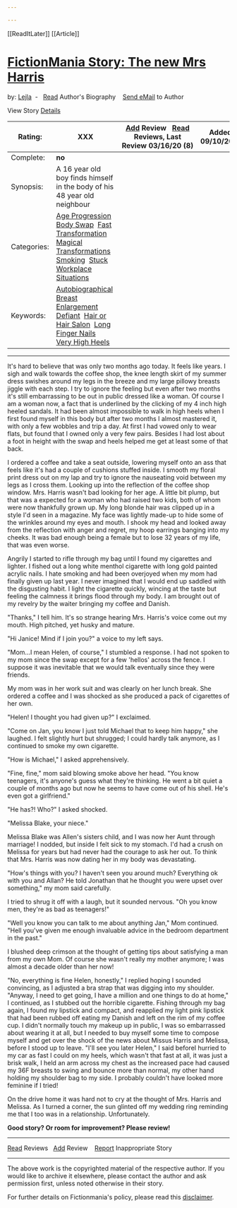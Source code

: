 ```yaml
---

---
```

[[ReadItLater]] [[Article]]

# [FictionMania Story: The new Mrs Harris](https://www.fictionmania.tv/stories/readtextstory.html?storyID=153652104045400273)

by: [Lejla](https://www.fictionmania.tv/searchdisplay/authordisplay.html?word=5844)  -   [Read](https://www.fictionmania.tv/author/readbio.html?authorlink=5844) Author's Biography    [Send eMail](https://www.fictionmania.tv/cdn-cgi/l/email-protection#1f737a75737e26287b707170697e715f78727e7673317c7072206c6a7d757a7c6b2259767c6b767071727e71767e253f4b777a3f717a683f526d6c3f577e6d6d766c) to Author  

View Story [Details](https://www.fictionmania.tv/stories/details.html?storyID=153652104045400273)

| Rating: | **XXX** | [Add](https://www.fictionmania.tv/review/addreview.html?fbcntrl=36257) Review   [Read](https://www.fictionmania.tv/review/readreview.html?fbcntrl=36257) Reviews, Last Review **03/16/20** (**8**) | Added: **09/10/2018** |
| --- | --- | --- | --- |
| Complete: | **no** |
| Synopsis: | A 16 year old boy finds himself in the body of his 48 year old neighbour |  |  |
| Categories: | [Age Progression](https://www.fictionmania.tv/searchdisplay/storycatdisplay.html?word=1035)  [Body Swap](https://www.fictionmania.tv/searchdisplay/storycatdisplay.html?word=1029)  [Fast Transformation](https://www.fictionmania.tv/searchdisplay/storycatdisplay.html?word=1060)  [Magical Transformations](https://www.fictionmania.tv/searchdisplay/storycatdisplay.html?word=1004)  [Smoking](https://www.fictionmania.tv/searchdisplay/storycatdisplay.html?word=1075)  [Stuck](https://www.fictionmania.tv/searchdisplay/storycatdisplay.html?word=1008)  [Workplace Situations](https://www.fictionmania.tv/searchdisplay/storycatdisplay.html?word=1051)  |  |  |
| Keywords: | [Autobiographical](https://www.fictionmania.tv/searchdisplay/keyworddisplay.html?word=1024)  [Breast Enlargement](https://www.fictionmania.tv/searchdisplay/keyworddisplay.html?word=1030)  [Defiant](https://www.fictionmania.tv/searchdisplay/keyworddisplay.html?word=1031)  [Hair or Hair Salon](https://www.fictionmania.tv/searchdisplay/keyworddisplay.html?word=1005)  [Long Finger Nails](https://www.fictionmania.tv/searchdisplay/keyworddisplay.html?word=1003)  [Very High Heels](https://www.fictionmania.tv/searchdisplay/keyworddisplay.html?word=1004)  |  |  |

---

It's hard to believe that was only two months ago today. It feels
like years. I sigh and walk towards the coffee shop, the knee length
skirt of my summer dress swishes around my legs in the breeze and my
large pillowy breasts jiggle with each step. I try to ignore the
feeling but even after two months it's still embarrassing to be out
in public dressed like a woman. Of course I am a woman now, a fact
that is underlined by the clicking of my 4 inch high heeled sandals.
It had been almost impossible to walk in high heels when I first
found myself in this body but after two months I almost mastered it,
with only a few wobbles and trip a day. At first I had vowed only to
wear flats, but found that I owned only a very few pairs. Besides I
had lost about a foot in height with the swap and heels helped me get
at least some of that back.

I ordered a coffee and take a seat outside, lowering myself onto an
ass that feels like it's had a couple of cushions stuffed inside. I
smooth my floral print dress out on my lap and try to ignore the
nauseating void between my legs as I cross them. Looking up into the
reflection of the coffee shop window. Mrs. Harris wasn't bad looking
for her age. A little bit plump, but that was a expected for a woman
who had raised two kids, both of whom were now thankfully grown up.
My long blonde hair was clipped up in a style I'd seen in a magazine.
My face was lightly made-up to hide some of the wrinkles around my
eyes and mouth. I shook my head and looked away from the reflection
with anger and regret, my hoop earrings banging into my cheeks. It
was bad enough being a female but to lose 32 years of my life, that
was even worse.

Angrily I started to rifle through my bag until I found my cigarettes
and lighter. I fished out a long white menthol cigarette with long
gold painted acrylic nails. I hate smoking and had been overjoyed
when my mom had finally given up last year. I never imagined that I
would end up saddled with the disgusting habit. I light the cigarette
quickly, wincing at the taste but feeling the calmness it brings
flood through my body. I am brought out of my revelry by the waiter
bringing my coffee and Danish.

"Thanks," I tell him. It's so strange hearing Mrs. Harris's voice
come out my mouth. High pitched, yet husky and mature.

"Hi Janice! Mind if I join you?" a voice to my left says.

"Mom...I mean Helen, of course," I stumbled a response. I had not
spoken to my mom since the swap except for a few 'hellos' across the
fence. I suppose it was inevitable that we would talk eventually
since they were friends.

My mom was in her work suit and was clearly on her lunch break. She
ordered a coffee and I was shocked as she produced a pack of
cigarettes of her own.

"Helen! I thought you had given up?" I exclaimed.

"Come on Jan, you know I just told Michael that to keep him happy,"
she laughed. I felt slightly hurt but shrugged; I could hardly talk
anymore, as I continued to smoke my own cigarette.

"How is Michael," I asked apprehensively.

"Fine, fine," mom said blowing smoke above her head. "You know
teenagers, it's anyone's guess what they're thinking. He went a bit
quiet a couple of months ago but now he seems to have come out of his
shell. He's even got a girlfriend."

"He has?! Who?" I asked shocked.

"Melissa Blake, your niece."

Melissa Blake was Allen's sisters child, and I was now her Aunt
through marriage! I nodded, but inside I felt sick to my stomach. I'd
had a crush on Melissa for years but had never had the courage to ask
her out. To think that Mrs. Harris was now dating her in my body was
devastating.

"How's things with you? I haven't seen you around much? Everything ok
with you and Allan? He told Jonathan that he thought you were upset
over something," my mom said carefully.

I tried to shrug it off with a laugh, but it sounded nervous. "Oh you
know men, they're as bad as teenagers!"

"Well you know you can talk to me about anything Jan," Mom continued.
"Hell you've given me enough invaluable advice in the bedroom
department in the past."

I blushed deep crimson at the thought of getting tips about
satisfying a man from my own Mom. Of course she wasn't really my
mother anymore; I was almost a decade older than her now!

"No, everything is fine Helen, honestly," I replied hoping I sounded
convincing, as I adjusted a bra strap that was digging into my
shoulder. "Anyway, I need to get going, I have a million and one
things to do at home," I continued, as I stubbed out the horrible
cigarette. Fishing through my bag again, I found my lipstick and
compact, and reapplied my light pink lipstick that had been rubbed
off eating my Danish and left on the rim of my coffee cup. I didn't
normally touch my makeup up in public, I was so embarrassed about
wearing it at all, but I needed to buy myself some time to compose
myself and get over the shock of the news about Missus Harris and
Melissa, before I stood up to leave. "I'll see you later Helen," I
said beforeI hurried to my car as fast I could on my heels, which
wasn't that fast at all, it was just a brisk walk, I held an arm
across my chest as the increased pace had caused my 36F breasts to
swing and bounce more than normal, my other hand holding my shoulder
bag to my side. I probably couldn't have looked more feminine if I
tried!

On the drive home it was hard not to cry at the thought of Mrs.
Harris and Melissa. As I turned a corner, the sun glinted off my
wedding ring reminding me that I too was in a relationship.
Unfortunately.

**Good story? Or room for improvement? Please review!**

---

[Read](https://www.fictionmania.tv/review/readreview.html?fbcntrl=36257) Reviews   [Add](https://www.fictionmania.tv/review/addreview.html?fbcntrl=36257) Review    [Report](https://www.fictionmania.tv/stories/report.html?fbcntrl=36257&storyID=153652104045400273) Inappropriate Story

---

The above work is the copyrighted material of the respective author. If you would like to archive it elsewhere, please contact the author and ask permission first, unless noted otherwise in their story.

For further details on Fictionmania's policy, please read this [disclaimer](https://www.fictionmania.tv/author/disclaimer.html).